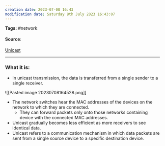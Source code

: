 ```yaml
---
creation date: 2023-07-08 16:43
modification date: Saturday 8th July 2023 16:43:07
---
```


**Tags:** #network 

#### Source:
[Unicast](https://www.tutorialspoint.com/unicast-broadcast-and-multicast-in-computer-networks)

--------------------------------------

### What it is:

* In unicast transmission, the data is transferred from a single sender to a single receiver.


![[Pasted image 20230708164528.png]]

* The network switches hear the MAC addresses of the devices on the network to which they are connected.
	* They can forward packets only onto those networks containing device with the connected MAC addresses.
* Unicast gradually becomes less efficient as more receivers to see identical data.
* Unicast refers to a communication mechanism in which data packets are sent from a single source device to a specific destination device.
